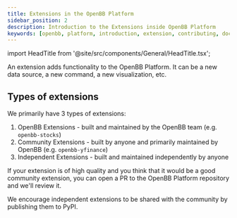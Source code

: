 ```yaml
---
title: Extensions in the OpenBB Platform
sidebar_position: 2
description: Introduction to the Extensions inside OpenBB Platform
keywords: [openbb, platform, introduction, extension, contributing, documentation]
---
```


import HeadTitle from '@site/src/components/General/HeadTitle.tsx';

<HeadTitle title="Extensions - Platform | OpenBB Docs" />

An extension adds functionality to the OpenBB Platform. It can be a new data source, a new command, a new visualization, etc.

## Types of extensions

We primarily have 3 types of extensions:

1. OpenBB Extensions - built and maintained by the OpenBB team (e.g. `openbb-stocks`)
2. Community Extensions - built by anyone and primarily maintained by OpenBB (e.g. `openbb-yfinance`)
3. Independent Extensions - built and maintained independently by anyone

If your extension is of high quality and you think that it would be a good community extension, you can open a PR to the OpenBB Platform repository and we'll review it.

We encourage independent extensions to be shared with the community by publishing them to PyPI.
